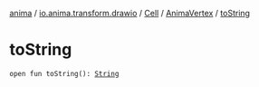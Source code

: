 [anima](../../../index.md) / [io.anima.transform.drawio](../../index.md) / [Cell](../index.md) / [AnimaVertex](index.md) / [toString](./to-string.md)

# toString

`open fun toString(): `[`String`](https://kotlinlang.org/api/latest/jvm/stdlib/kotlin/-string/index.html)